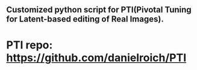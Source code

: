 ## Customized python script for PTI(Pivotal Tuning for Latent-based editing of Real Images). 
# PTI repo: https://github.com/danielroich/PTI
